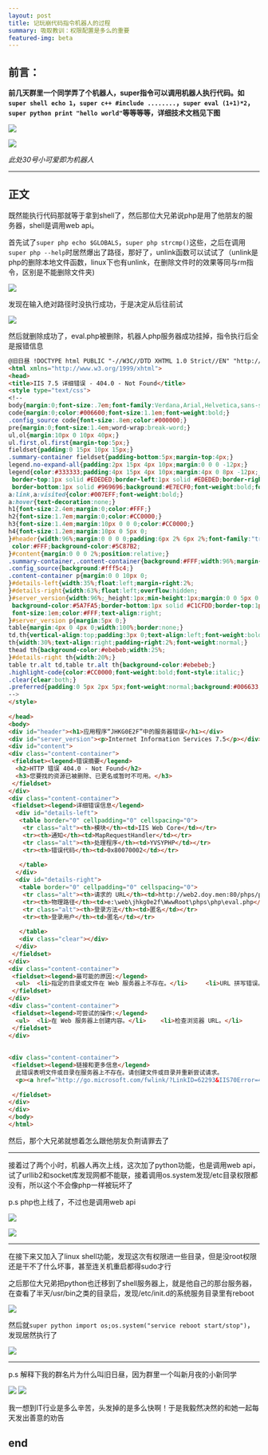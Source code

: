 ```yaml
---
layout: post
title: 记玩崩代码指令机器人的过程
summary: 吸取教训：权限配置是多么的重要
featured-img: beta
---
```

## 前言：

**前几天群里一个同学弄了个机器人，super指令可以调用机器人执行代码。如`super shell echo 1`，`super c++ #include ........`，`super eval (1+1)*2`，`super python print "hello world"`等等等等，详细技术文档见下图**

![](https://upload-images.jianshu.io/upload_images/11356161-8f8993046f07567b.png?imageMogr2/auto-orient/strip%7CimageView2/2/w/1240)

![](https://upload-images.jianshu.io/upload_images/11356161-a298bfe3da67b4e3.png?imageMogr2/auto-orient/strip%7CimageView2/2/w/1240)

*此处30号小可爱即为机器人*

***
## 正文

既然能执行代码那就等于拿到shell了，然后那位大兄弟说php是用了他朋友的服务器，shell是调用web api。

首先试了`super php echo $GLOBALS`，`super php strcmp()`这些，之后在调用`super php --help`时居然爆出了路径，那好了，unlink函数可以试试了（unlink是php的删除本地文件函数，linux下也有unlink，在删除文件时的效果等同与rm指令，区别是不能删除文件夹)

![](https://upload-images.jianshu.io/upload_images/11356161-8b47afaba178d444.png?imageMogr2/auto-orient/strip%7CimageView2/2/w/1240)


发现在输入绝对路径时没执行成功，于是决定从后往前试


![](https://upload-images.jianshu.io/upload_images/11356161-793fa9bedb5968d1.png?imageMogr2/auto-orient/strip%7CimageView2/2/w/1240)


然后就删除成功了，eval.php被删除，机器人php服务器成功挂掉，指令执行后全是报错信息

```html
@旧日昼 !DOCTYPE html PUBLIC "-//W3C//DTD XHTML 1.0 Strict//EN" "http://www.w3.org/TR/xhtml1/DTD/xhtml1-strict.dtd"> 
<html xmlns="http://www.w3.org/1999/xhtml"> 
<head> 
<title>IIS 7.5 详细错误 - 404.0 - Not Found</title> 
<style type="text/css"> 
<!-- 
body{margin:0;font-size:.7em;font-family:Verdana,Arial,Helvetica,sans-serif;background:#CBE1EF;} 
code{margin:0;color:#006600;font-size:1.1em;font-weight:bold;} 
.config_source code{font-size:.8em;color:#000000;} 
pre{margin:0;font-size:1.4em;word-wrap:break-word;} 
ul,ol{margin:10px 0 10px 40px;} 
ul.first,ol.first{margin-top:5px;} 
fieldset{padding:0 15px 10px 15px;} 
.summary-container fieldset{padding-bottom:5px;margin-top:4px;} 
legend.no-expand-all{padding:2px 15px 4px 10px;margin:0 0 0 -12px;} 
legend{color:#333333;padding:4px 15px 4px 10px;margin:4px 0 8px -12px;_margin-top:0px; 
 border-top:1px solid #EDEDED;border-left:1px solid #EDEDED;border-right:1px solid #969696; 
 border-bottom:1px solid #969696;background:#E7ECF0;font-weight:bold;font-size:1em;} 
a:link,a:visited{color:#007EFF;font-weight:bold;} 
a:hover{text-decoration:none;} 
h1{font-size:2.4em;margin:0;color:#FFF;} 
h2{font-size:1.7em;margin:0;color:#CC0000;} 
h3{font-size:1.4em;margin:10px 0 0 0;color:#CC0000;} 
h4{font-size:1.2em;margin:10px 0 5px 0; 
}#header{width:96%;margin:0 0 0 0;padding:6px 2% 6px 2%;font-family:"trebuchet MS",Verdana,sans-serif; 
 color:#FFF;background-color:#5C87B2; 
}#content{margin:0 0 0 2%;position:relative;} 
.summary-container,.content-container{background:#FFF;width:96%;margin-top:8px;padding:10px;position:relative;} 
.config_source{background:#fff5c4;} 
.content-container p{margin:0 0 10px 0; 
}#details-left{width:35%;float:left;margin-right:2%; 
}#details-right{width:63%;float:left;overflow:hidden; 
}#server_version{width:96%;_height:1px;min-height:1px;margin:0 0 5px 0;padding:11px 2% 8px 2%;color:#FFFFFF; 
 background-color:#5A7FA5;border-bottom:1px solid #C1CFDD;border-top:1px solid #4A6C8E;font-weight:normal; 
 font-size:1em;color:#FFF;text-align:right; 
}#server_version p{margin:5px 0;} 
table{margin:4px 0 4px 0;width:100%;border:none;} 
td,th{vertical-align:top;padding:3px 0;text-align:left;font-weight:bold;border:none;} 
th{width:30%;text-align:right;padding-right:2%;font-weight:normal;} 
thead th{background-color:#ebebeb;width:25%; 
}#details-right th{width:20%;} 
table tr.alt td,table tr.alt th{background-color:#ebebeb;} 
.highlight-code{color:#CC0000;font-weight:bold;font-style:italic;} 
.clear{clear:both;} 
.preferred{padding:0 5px 2px 5px;font-weight:normal;background:#006633;color:#FFF;font-size:.8em;} 
--> 
</style> 
 
</head> 
<body> 
<div id="header"><h1>应用程序“JHKG0E2F”中的服务器错误</h1></div> 
<div id="server_version"><p>Internet Information Services 7.5</p></div> 
<div id="content"> 
<div class="content-container"> 
 <fieldset><legend>错误摘要</legend> 
  <h2>HTTP 错误 404.0 - Not Found</h2> 
  <h3>您要找的资源已被删除、已更名或暂时不可用。</h3> 
 </fieldset> 
</div> 
<div class="content-container"> 
 <fieldset><legend>详细错误信息</legend> 
  <div id="details-left"> 
   <table border="0" cellpadding="0" cellspacing="0"> 
    <tr class="alt"><th>模块</th><td>IIS Web Core</td></tr> 
    <tr><th>通知</th><td>MapRequestHandler</td></tr> 
    <tr class="alt"><th>处理程序</th><td>YVSYPHP</td></tr> 
    <tr><th>错误代码</th><td>0x80070002</td></tr> 
     
   </table> 
  </div> 
  <div id="details-right"> 
   <table border="0" cellpadding="0" cellspacing="0"> 
    <tr class="alt"><th>请求的 URL</th><td>http://web2.doy.men:80/phps/php/eval.php</td></tr> 
    <tr><th>物理路径</th><td>e:\web\jhkg0e2f\WwwRoot\phps\php\eval.php</td></tr> 
    <tr class="alt"><th>登录方法</th><td>匿名</td></tr> 
    <tr><th>登录用户</th><td>匿名</td></tr> 
     
   </table> 
   <div class="clear"></div> 
  </div> 
 </fieldset> 
</div> 
<div class="content-container"> 
 <fieldset><legend>最可能的原因:</legend> 
  <ul> 	<li>指定的目录或文件在 Web 服务器上不存在。</li> 	<li>URL 拼写错误。</li> 	<li>某个自定义筛选器或模块(如 URLScan)限制了对该文件的访问。</li> </ul> 
 </fieldset> 
</div> 
<div class="content-container"> 
 <fieldset><legend>可尝试的操作:</legend> 
  <ul> 	<li>在 Web 服务器上创建内容。</li> 	<li>检查浏览器 URL。</li> 	<li>创建跟踪规则以跟踪此 HTTP 状态代码的失败请求，并查看是哪个模块在调用 SetStatus。有关为失败的请求创建跟踪规则的详细信息，请单击<a href="http://go.microsoft.com/fwlink/?LinkID=66439">此处</a>。</li> </ul> 
 </fieldset> 
</div> 
 
 
<div class="content-container"> 
 <fieldset><legend>链接和更多信息</legend> 
  此错误表明文件或目录在服务器上不存在。请创建文件或目录并重新尝试请求。 
  <p><a href="http://go.microsoft.com/fwlink/?LinkID=62293&IIS70Error=404,0,0x80070002,7601">查看更多信息 &raquo;</a></p> 
   
 </fieldset> 
</div> 
</div> 
</body> 
</html> 
```

然后，那个大兄弟就想着怎么跟他朋友负荆请罪去了


***


接着过了两个小时，机器人再次上线，这次加了python功能，也是调用web api，试了urllib2和socket库发现网都不能联，接着调用os.system发现/etc目录权限都没有，所以这个不会像php一样被玩坏了

p.s  php也上线了，不过也是调用web api

![](https://upload-images.jianshu.io/upload_images/11356161-0e3f5698210bc8c1.png?imageMogr2/auto-orient/strip%7CimageView2/2/w/1240)

![](https://upload-images.jianshu.io/upload_images/11356161-13612d7a7790fd2a.png?imageMogr2/auto-orient/strip%7CimageView2/2/w/1240)

***

在接下来又加入了linux shell功能，发现这次有权限进一些目录，但是没root权限还是干不了什么坏事，甚至连关机重启都得sudo才行


之后那位大兄弟把python也迁移到了shell服务器上，就是他自己的那台服务器，在查看了半天/usr/bin之类的目录后，发现/etc/init.d的系统服务目录里有reboot


![](https://upload-images.jianshu.io/upload_images/11356161-5c195f9415d2405c.png?imageMogr2/auto-orient/strip%7CimageView2/2/w/1240)


然后就`super python import os;os.system("service reboot start/stop")`，发现居然执行了


![](https://upload-images.jianshu.io/upload_images/11356161-e63ec720e28bdf4e.png?imageMogr2/auto-orient/strip%7CimageView2/2/w/1240)



***


p.s 解释下我的群名片为什么叫旧日昼，因为群里一个叫新月夜的小新同学


![](https://upload-images.jianshu.io/upload_images/11356161-fc7e36749f1e67a3.png?imageMogr2/auto-orient/strip%7CimageView2/2/w/1240)
![](https://upload-images.jianshu.io/upload_images/11356161-a3422d4db18c585b.png?imageMogr2/auto-orient/strip%7CimageView2/2/w/1240)


我一想到IT行业是多么辛苦，头发掉的是多么快啊！于是我毅然决然的和她一起每天发出善意的劝告


## end
